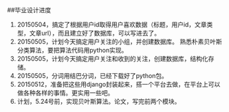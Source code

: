 ##毕业设计进度

1. 20150504，搞定了根据用户id取得用户喜欢数据（标题，用户id，文章类型，文章url），而且建立好了数据库，可以写进去了。
2. 20150505，计划今天搞定用户关注的小组，并创建数据库。 熟悉朴素贝叶斯分类算法，要把算法代码用python实现。
3. 20150505，计划今天搞定用户关注和收到的关注，创建数据库，结构化存储。
4. 20150505，分词用结巴分词，已经下载好了python包。 
5. 20150512，准备把这些用django封装起来，搭一个平台去做，在平台上可以做各种各样的事情。更实用一些吧。
6. 计划，5.24号前，实现贝叶斯算法。论文，写完前两个模块。

